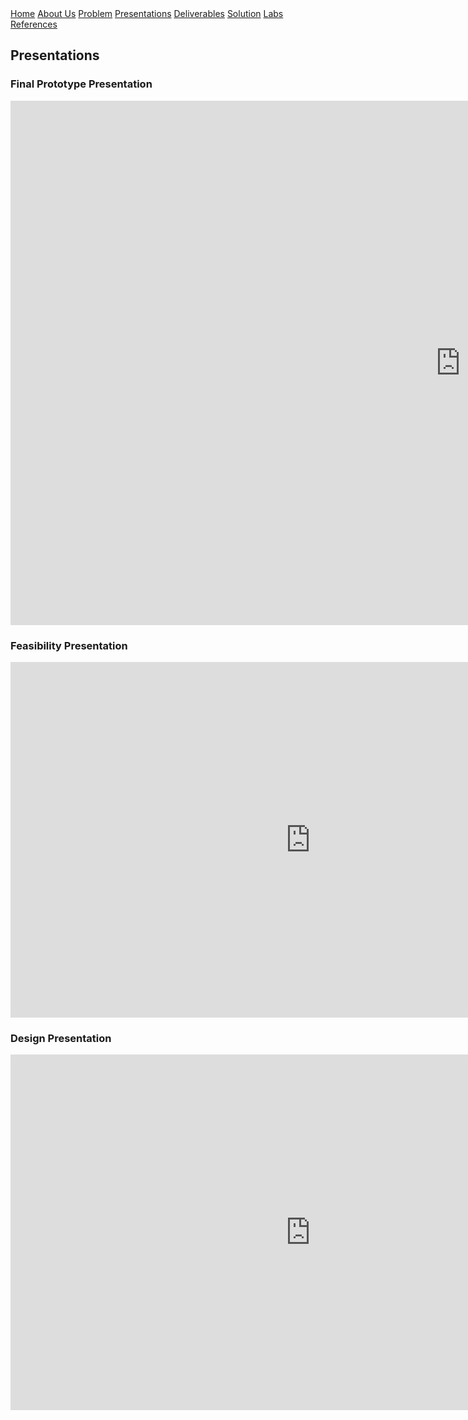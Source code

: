 <div class="button-group">
    <a href="./" class="button primary">Home</a>
    <a href="./about-us.html" class="button">About Us</a>
    <a href="./problem.html" class="button">Problem</a>
    <a href="./presentations.html" class="button">Presentations</a>
    <a href="./deliverables.html" class="button">Deliverables</a>
    <a href="./solution.html" class="button">Solution</a>
    <a href="./lab.html" class="button">Labs</a>
    <a href="./references.html" class="button">References</a>


</div>

## Presentations

### Final Prototype Presentation

<iframe src="https://docs.google.com/presentation/d/e/2PACX-1vTp536bge2D7vubGUNZvyaDVtkzicxS4lpr-7x0_ssRkJeAgqbUFHwOAwPqNkx3u5Yto6q1-uAPoUyz/pubembed?start=false&loop=false&delayms=60000" frameborder="0" width="1440" height="839" allowfullscreen="true" mozallowfullscreen="true" webkitallowfullscreen="true"></iframe>

### Feasibility Presentation

<iframe src="https://docs.google.com/presentation/d/e/2PACX-1vT462xBY3ZwdlN2N--33bxkrIIZoC6dwHiwr2X8eRQkTzDl57KJiQmP6H3eQok6Jl7hfM_3HEjSpRtR/embed?start=false&loop=false&delayms=3000" frameborder="0" width="960" height="569" allowfullscreen="true" mozallowfullscreen="true" webkitallowfullscreen="true"></iframe>

### Design Presentation

<iframe src="https://docs.google.com/presentation/d/e/2PACX-1vR0TZBZzIpP6cp50JsK_cWKFuMuvq-pIE0go66LdlP1AIXlO2rVBFmGQI5HBUUr1SfE2Ivh80Yf_0I_/embed?start=false&loop=false&delayms=3000" frameborder="0" width="960" height="569" allowfullscreen="true" mozallowfullscreen="true" webkitallowfullscreen="true"></iframe>


